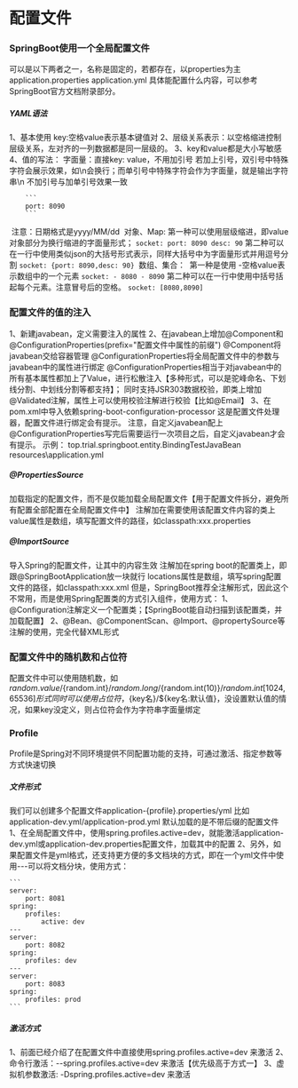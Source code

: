 # 配置文件

### SpringBoot使用一个全局配置文件

可以是以下两者之一，名称是固定的，若都存在，以properties为主
application.properties
application.yml
具体能配置什么内容，可以参考SpringBoot官方文档附录部分。

##### YAML语法

1、基本使用 key:空格value表示基本键值对
2、层级关系表示：以空格缩进控制层级关系，左对齐的一列数据都是同一层级的。
3、key和value都是大小写敏感
4、值的写法：
    字面量：直接key: value，不用加引号
        若加上引号，双引号中特殊字符会展示效果，如\n会换行；而单引号中特殊字符会作为字面量，就是输出字符串\n
        不加引号与加单引号效果一致

        ```
        port: 8090
        ```
​        注意：日期格式是yyyy/MM/dd
​    对象、Map:
​        第一种可以使用层级缩进，即value对象部分为换行缩进的字面量形式；
        ```
        socket:
            port: 8090
            desc: 90
        ```
​        第二种可以在一行中使用类似json的大括号形式表示，同样大括号中为字面量形式并用逗号分割
        ```
        socket: {port: 8090,desc: 90}
        ```
​    数组、集合：
​        第一种是使用 -空格value表示数组中的一个元素
        ```
        socket:
         - 8080
         - 8090
        ```
​        第二种可以在一行中使用中括号括起每个元素。注意冒号后的空格。
        ```
        socket: [8080,8090]
        ```

### 配置文件的值的注入

1、新建javabean，定义需要注入的属性
2、在javabean上增加@Component和@ConfigurationProperties(prefix="配置文件中属性的前缀")
    @Component将javabean交给容器管理
    @ConfigurationProperties将全局配置文件中的参数与javabean中的属性进行绑定
        @ConfigurationProperties相当于对javabean中的所有基本属性都加上了Value，进行松散注入【多种形式，可以是驼峰命名、下划线分割、中划线分割等都支持】；
            同时支持JSR303数据校验，即类上增加@Validated注解，属性上可以使用校验注解进行校验【比如@Email】
3、在pom.xml中导入依赖spring-boot-configuration-processor
    这是配置文件处理器，配置文件进行绑定会有提示。
        注意，自定义javabean配上 @ConfigurationProperties写完后需要运行一次项目之后，自定义javabean才会有提示。
示例：
    top.trial.springboot.entity.BindingTestJavaBean
    resources\application.yml

##### @PropertiesSource

加载指定的配置文件，而不是仅能加载全局配置文件【用于配置文件拆分，避免所有配置全部配置在全局配置文件中】
注解加在需要使用该配置文件内容的类上
value属性是数组，填写配置文件的路径，如classpath:xxx.properties

##### @ImportSource

导入Spring的配置文件，让其中的内容生效
注解加在spring boot的配置类上，即跟@SpringBootApplication放一块就行
locations属性是数组，填写spring配置文件的路径，如classpath:xxx.xml
但是，SpringBoot推荐全注解形式，因此这个不常用，而是使用Spring配置类的方式引入组件，使用方式：
    1、@Configuration注解定义一个配置类；【SpringBoot能自动扫描到该配置类，并加载配置】
    2、@Bean、@ComponentScan、@Import、@propertySource等注解的使用，完全代替XML形式

### 配置文件中的随机数和占位符

配置文件中可以使用随机数，如${random.value}/${random.int}/${random.long}/${random.int(10)}/${random.int[1024,65536]}形式
同时可以使用占位符，${key名}/${key名:默认值}，没设置默认值的情况，如果key没定义，则占位符会作为字符串字面量绑定

### Profile

Profile是Spring对不同环境提供不同配置功能的支持，可通过激活、指定参数等方式快速切换

##### 文件形式

我们可以创建多个配置文件application-{profile}.properties/yml
比如application-dev.yml/application-prod.yml
默认加载的是不带后缀的配置文件
    1、在全局配置文件中，使用spring.profiles.active=dev，就能激活application-dev.yml或application-dev.properties配置文件，加载其中的配置
    2、另外，如果配置文件是yml格式，还支持更方便的多文档块的方式，即在一个yml文件中使用---可以将文档分块，使用方式：

    ```
    server:
        port: 8081
    spring:
        profiles:
            active: dev
    ---
    server:
        port: 8082
    spring:
        profiles: dev
    ---
    server:
        port: 8083
    spring:
        profiles: prod
    ```
##### 激活方式

1、前面已经介绍了在配置文件中直接使用spring.profiles.active=dev 来激活
2、命令行激活：--spring.profiles.active=dev 来激活【优先级高于方式一】
3、虚拟机参数激活: -Dspring.profiles.active=dev 来激活